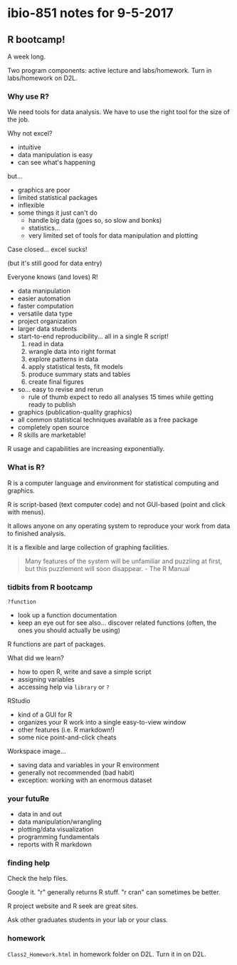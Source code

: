 # ibio-851 notes for 9-5-2017

## R bootcamp!

A week long.

Two program components: active lecture and labs/homework.
Turn in labs/homework on D2L.

### Why use R?

We need tools for data analysis.
We have to use the right tool for the size of the job.

Why not excel?
* intuitive
* data manipulation is easy
* can see what's happening

but...
* graphics are poor
* limited statistical packages
* inflexible
* some things it just can't do
    * handle big data (goes so, so slow and bonks)
    * statistics...
    * very limited set of tools for data manipulation and plotting

Case closed... excel sucks!

(but it's still good for data entry)

Everyone knows (and loves) R!
* data manipulation
* easier automation
* faster computation
* versatile data type
* project organization
* larger data students
* start-to-end reproducibility... all in a single R script!
    1. read in data
    2. wrangle data into right format
    3. explore patterns in data
    4. apply statistical tests, fit models
    5. produce summary stats and tables
    6. create final figures
* so... easy to revise and rerun
    * rule of thumb expect to redo all analyses 15 times while getting ready to publish
* graphics (publication-quality graphics)
* all common statistical techniques available as a free package
* completely open source
* R skills are marketable!

R usage and capabilities are increasing exponentially.

### What is R?

R is a computer language and environment for statistical computing and graphics.

R is script-based (text computer code) and not GUI-based (point and click with menus).

It allows anyone on any operating system to reproduce your work from data to finished analysis.

It is a flexible and large collection of graphing facilities.

> Many features of the system will be unfamiliar and puzzling at first, but this puzzlement will soon disappear. - The R Manual

### tidbits from R bootcamp

`?function`
* look up a function documentation
* keep an eye out for see also... discover related functions (often, the ones you should actually be using)

R functions are part of packages.

What did we learn?
* how to open R, write and save a simple script
* assigning variables
* accessing help via `library` or `?`

RStudio
* kind of a GUI for R
* organizes your R work into a single easy-to-view window
* other features (i.e. R markdown!)
* some nice point-and-click cheats

Workspace image...
* saving data and variables in your R environment
* generally not recommended (bad habit)
* exception: working with an enormous dataset

### your futuRe
* data in and out
* data manipulation/wrangling
* plotting/data visualization
* programming fundamentals
* reports with R markdown

### finding help
Check the help files.

Google it.
"r" generally returns R stuff.
"r cran" can sometimes be better.

R project website and R seek are great sites.

Ask other graduates students in your lab or your class.

### homework
`Class2_Homework.html` in homework folder on D2L.
Turn it in on D2L.

